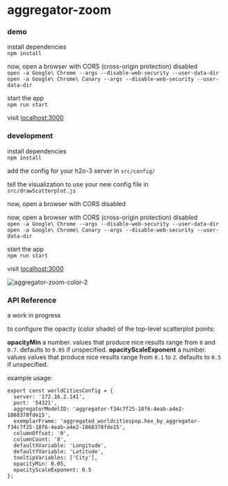 # aggregator-zoom

### demo

install dependencies  
`npm install`  

now, open a browser with CORS (cross-origin protection) disabled  
`open -a Google\ Chrome --args --disable-web-security --user-data-dir`  
`open -a Google\ Chrome\ Canary --args --disable-web-security --user-data-dir`  

start the app  
`npm run start`  

visit [localhost:3000](localhost:3000)  

### development  

install dependencies  
`npm install`  

add the config for your h2o-3 server in `src/config/`  

tell the visualization to use your new config file in   
`src/drawScatterplot.js`  

now, open a browser with CORS disabled  

now, open a browser with CORS (cross-origin protection) disabled  
`open -a Google\ Chrome --args --disable-web-security --user-data-dir`  
`open -a Google\ Chrome\ Canary --args --disable-web-security --user-data-dir`  

start the app  
`npm run start`  

visit [localhost:3000](localhost:3000)  

![aggregator-zoom-color-2](https://cloud.githubusercontent.com/assets/2119400/20991759/fe604b1c-bc94-11e6-9789-c2daecd99c2a.gif)

### API Reference

a work in progress

to configure the opacity (color shade) of the top-level scatterplot points:

**opacityMin** a number.  values that produce nice results range from `0` and `0.7`. defaults to  `0.05` if unspecified.
**opacityScaleExponent** a number. values  values that produce nice results range from `0.1` to `2`.  defaults to `0.5` if unspecified.

example usage:

```
export const worldCitiesConfig = {
  server: '172.16.2.141',
  port: '54321',
  aggregatorModelID: 'aggregator-f34c7f25-18f6-4eab-a4e2-1868378fde15',
  exemplarFrame: 'aggregated_worldcitiespop.hex_by_aggregator-f34c7f25-18f6-4eab-a4e2-1868378fde15',
  columnOffset: '0',
  columnCount: '8',
  defaultXVariable: 'Longitude',
  defaultYVariable: 'Latitude',
  tooltipVariables: ['City'],
  opacityMin: 0.05,
  opacityScaleExponent: 0.5
};
```
